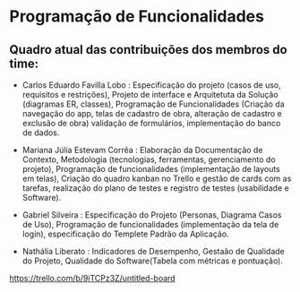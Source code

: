 # Programação de Funcionalidades

## Quadro atual das contribuições dos membros do time:

* Carlos Eduardo Favilla Lobo : Especificação do projeto (casos de uso, requisitos e restrições), Projeto de interface e Arquitetuta da Solução (diagramas ER, classes), Programação de Funcionalidades (Criação da navegação do app, telas de cadastro de obra, alteração de cadastro e exclusão de obra)  validação de formulários, implementação do banco de dados. 

* Mariana Júlia Estevam Corrêa : Elaboração da Documentação de Contexto, Metodologia (tecnologias, ferramentas, gerenciamento do projeto),  Programação de funcionalidades (implementação de layouts em telas), Criação do quadro kanban no Trello e gestão de cards com as tarefas, realização do plano de testes e registro de testes (usabilidade e Software). 

* Gabriel Silveira : Especificação do Projeto (Personas, Diagrama Casos de Uso), Programação de funcionalidades (implementação da tela de login), especificação do Templete Padrão da Aplicação.

* Nathália Liberato : Indicadores de Desempenho, Gestaão de Qualidade do Projeto, Qualidade do Software(Tabela com métricas e pontuação).

https://trello.com/b/9iTCPz3Z/untitled-board

